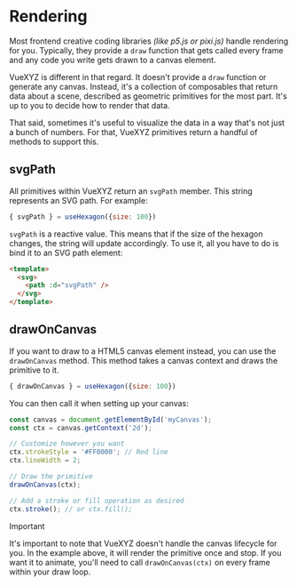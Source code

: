 # Rendering

Most frontend creative coding libraries _(like p5.js or pixi.js)_ handle rendering for you. Typically, they provide a `draw` function that gets called every frame and any code you write gets drawn to a canvas element.

VueXYZ is different in that regard. It doesn't provide a `draw` function or generate any canvas. Instead, it's a collection of composables that return data about a scene, described as geometric primitives for the most part. It's up to you to decide how to render that data.

That said, sometimes it's useful to visualize the data in a way that's not just a bunch of numbers. For that, VueXYZ primitives return a handful of methods to support this.

## svgPath

All primitives within VueXYZ return an `svgPath` member. This string represents an SVG path. For example:

```js
{ svgPath } = useHexagon({size: 100})
```

`svgPath` is a reactive value. This means that if the size of the hexagon changes, the string will update accordingly. To use it, all you have to do is bind it to an SVG path element:

```html
<template>
  <svg>
    <path :d="svgPath" />
  </svg>
</template>
```

## drawOnCanvas

If you want to draw to a HTML5 canvas element instead, you can use the `drawOnCanvas` method. This method takes a canvas context and draws the primitive to it.

```js
{ drawOnCanvas } = useHexagon({size: 100})
```

You can then call it when setting up your canvas:

```js
const canvas = document.getElementById('myCanvas');
const ctx = canvas.getContext('2d');

// Customize however you want
ctx.strokeStyle = '#FF0000'; // Red line
ctx.lineWidth = 2;

// Draw the primitive
drawOnCanvas(ctx);

// Add a stroke or fill operation as desired
ctx.stroke(); // or ctx.fill();
```

> [!IMPORTANT]
> It's important to note that VueXYZ doesn't handle the canvas lifecycle for you. In the example above, it will render the primitive once and stop. If you want it to animate, you'll need to call `drawOnCanvas(ctx)` on every frame within your draw loop.
